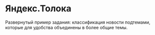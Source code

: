 # Яндекс.Толока

Развернутый пример задания: классификация новости подтемами, которые для удобства объединены в более общие темы.
